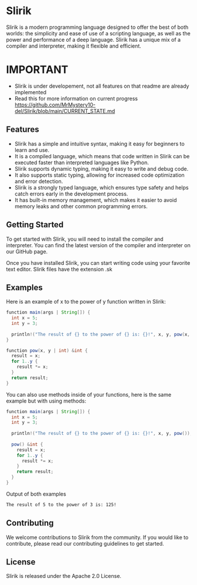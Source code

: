 # Slirik
Slirik is a modern programming language designed to offer the best of both worlds: the simplicity and ease of use of a scripting language, as well as the power and performance of a deep language. Slirik has a unique mix of a compiler and interpreter, making it flexible and efficient.

# IMPORTANT
- Slirik is under developement, not all features on that readme are already implemented
- Read this for more information on current progress https://github.com/MrMystery10-del/Slirik/blob/main/CURRENT_STATE.md

## Features
- Slirik has a simple and intuitive syntax, making it easy for beginners to learn and use.
- It is a compiled language, which means that code written in Slirik can be executed faster than interpreted languages like Python.
- Slirik supports dynamic typing, making it easy to write and debug code.
- It also supports static typing, allowing for increased code optimization and error detection.
- Slirik is a strongly typed language, which ensures type safety and helps catch errors early in the development process.
- It has built-in memory management, which makes it easier to avoid memory leaks and other common programming errors.

## Getting Started
To get started with Slirik, you will need to install the compiler and interpreter. You can find the latest version of the compiler and interpreter on our GitHub page.

Once you have installed Slirik, you can start writing code using your favorite text editor. Slirik files have the extension .sk

## Examples
Here is an example of x to the power of y function written in Slirik:
```java
function main(args | String[]) {
  int x = 5;
  int y = 3;
  
  println!("The result of {} to the power of {} is: {}!", x, y, pow(x, y));
}

function pow(x, y | int) &int {
  result = x;
  for 1..y {
    result *= x;
  }
  return result;
}
```

You can also use methods inside of your functions, here is the same example but with using methods:
```java
function main(args | String[]) {
  int x = 5;
  int y = 3;
  
  println!("The result of {} to the power of {} is: {}!", x, y, pow());
  
  pow() &int {
    result = x;
    for 1..y {
      result *= x;
    }
    return result;
  }
}
```

Output of both examples
```bash
The result of 5 to the power of 3 is: 125!
```

## Contributing
We welcome contributions to Slirik from the community. If you would like to contribute, please read our contributing guidelines to get started.

## License
Slirik is released under the Apache 2.0 License.
